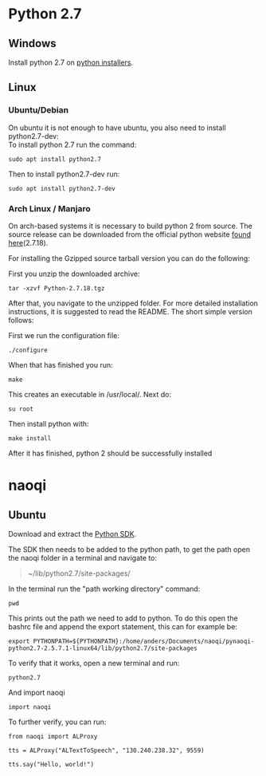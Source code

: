 
# Python 2.7
## Windows
Install python 2.7 on [python installers](https://www.python.org/downloads/release/python-2718/).

## Linux
### Ubuntu/Debian
On ubuntu it is not enough to have ubuntu, you also need to install python2.7-dev: \
To install python 2.7 run the command:
```
sudo apt install python2.7 
```

Then to install python2.7-dev run:
```
sudo apt install python2.7-dev
```

### Arch Linux / Manjaro
On arch-based systems it is necessary to build python 2 from source. The source release can be downloaded from the official python website [found here](https://www.python.org/downloads/release/python-2718/)(2.7.18).

For installing the Gzipped source tarball version you can do the following:

First you unzip the downloaded archive:
```
tar -xzvf Python-2.7.18.tgz
```

After that, you navigate to the unzipped folder. For more detailed installation instructions, it is suggested to read the README. The short simple version follows:

First we run the configuration file:
```
./configure
```

When that has finished you run:
```
make
```

This creates an executable in /usr/local/. Next do:
```
su root
```

Then install python with:
```
make install
```

After it has finished, python 2 should be successfully installed
# naoqi
## Ubuntu
Download and extract the [Python SDK](https://developer.softbankrobotics.com/pepper-naoqi-25-downloads-linux).

The SDK then needs to be added to the python path, to get the path open the naoqi folder in a terminal and navigate to:
> ~/lib/python2.7/site-packages/

In the terminal run the "path working directory" command:
```
pwd
```
This prints out the path we need to add to python. To do this open the bashrc file and append the export statement, this can for example be:
```
export PYTHONPATH=${PYTHONPATH}:/home/anders/Documents/naoqi/pynaoqi-python2.7-2.5.7.1-linux64/lib/python2.7/site-packages
```

To verify that it works, open a new terminal and run:
```
python2.7
```
And import naoqi
```
import naoqi
```

To further verify, you can run:
```
from naoqi import ALProxy
```
```
tts = ALProxy("ALTextToSpeech", "130.240.238.32", 9559)
```
```
tts.say("Hello, world!")
```
